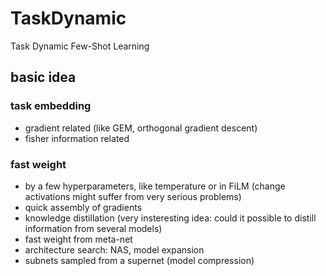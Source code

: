 # TaskDynamic
Task Dynamic Few-Shot Learning
## basic idea
### task embedding
* gradient related (like GEM, orthogonal gradient descent)
* fisher information related
### fast weight
* by a few hyperparameters, like temperature or in FiLM (change activations might suffer
from very serious problems)
* quick assembly of gradients
* knowledge distillation (very insteresting idea: could it possible to distill information
from several models)
* fast weight from meta-net
* architecture search: NAS, model expansion
* subnets sampled from a supernet (model compression)
